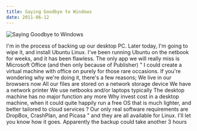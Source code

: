 ```yaml
---
title: Saying Goodbye to Windows
date: 2011-06-12
---
```


![Saying Goodbye to Windows](https://source.unsplash.com/DWyRC2juMgs/1600x900)

I'm in the process of backing up our desktop PC. Later today, I'm going to wipe it, and install Ubuntu Linux. I've been running Ubuntu on the netbook for weeks, and it has been flawless. The only app we will really miss is Microsoft Office (and then only because of Publisher) " I could create a virtual machine with office on purely for those rare occasions. If you're wondering why we're doing it, there's a few reasons; We live in our browsers now All our files are stored on a network storage device We have a network printer We use netbooks and/or laptops typically The desktop machine has no major function any more Why invest cost in a desktop machine, when it could quite happily run a free OS that is much lighter, and better tailored to cloud services ? Our only real software requirements are DropBox, CrashPlan, and Picasa " and they are all available for Linux. I'll let you know how it goes. Apparently the backup could take another 3 hours
